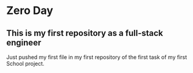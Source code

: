 # Zero Day

## This is my first repository as a full-stack engineer

Just pushed my first file in my first repository of the first task of my first School project.
